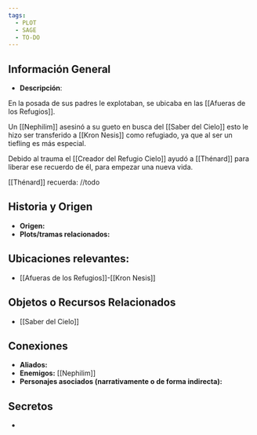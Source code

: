 ```yaml
---
tags:
  - PLOT
  - SAGE
  - TO-DO
---
```

## Información General 
- **Descripción**: 

En la posada de sus padres le explotaban, se ubicaba en las [[Afueras de los Refugios]].

Un [[Nephilim]] asesinó a su gueto en busca del [[Saber del Cielo]] esto le hizo ser transferido a [[Kron Nesis]] como refugiado, ya que al ser un tiefling es más especial.

Debido al trauma el [[Creador del Refugio Cielo]] ayudó a [[Thénard]] para liberar ese recuerdo de él, para empezar una nueva vida.

[[Thénard]] recuerda: //todo

## Historia y Origen 
- **Origen:** 
- **Plots/tramas relacionados:** 

## Ubicaciones relevantes:
- [[Afueras de los Refugios]]-[[Kron Nesis]]

## Objetos o Recursos Relacionados 
- [[Saber del Cielo]]

## Conexiones 
- **Aliados:** 
- **Enemigos:** [[Nephilim]]
- **Personajes asociados (narrativamente o de forma indirecta):** 

## Secretos
- 